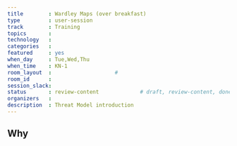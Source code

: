 ```yaml
---
title        : Wardley Maps (over breakfast)
type         : user-session
track        : Training
topics       : 
technology   :
categories   :
featured     : yes
when_day     : Tue,Wed,Thu
when_time    : KN-1
room_layout  :                    #
room_id      :
session_slack:
status       : review-content             # draft, review-content, done
organizers   :
description  : Threat Model introduction
---
```


## Why

<!--Add intro-->